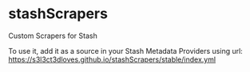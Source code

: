 # stashScrapers
Custom Scrapers for Stash


To use it, add it as a source in your Stash Metadata Providers using url: https://s3l3ct3dloves.github.io/stashScrapers/stable/index.yml
